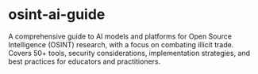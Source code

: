 # osint-ai-guide
A comprehensive guide to AI models and platforms for Open Source Intelligence (OSINT) research, with a focus on combating illicit trade. Covers 50+ tools, security considerations, implementation strategies, and best practices for educators and practitioners.
